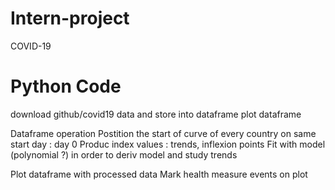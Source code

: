 # Intern-project
COVID-19

Python Code
=============
download github/covid19 data and store into dataframe
plot dataframe

Dataframe operation
  Postition the start of curve of every country on same start day : day 0 
  Produc index values : trends, inflexion points
  Fit with  model (polynomial ?) in order to deriv model and study trends
  
Plot dataframe with processed data
Mark health measure events on plot

  
